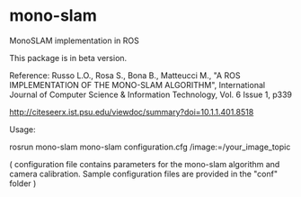mono-slam
=========

MonoSLAM implementation in ROS

This package is in beta version.





Reference: Russo L.O., Rosa S., Bona B., Matteucci M., "A ROS IMPLEMENTATION OF THE MONO-SLAM ALGORITHM",
International Journal of Computer Science & Information Technology, Vol. 6 Issue 1, p339

http://citeseerx.ist.psu.edu/viewdoc/summary?doi=10.1.1.401.8518


Usage:

rosrun mono-slam mono-slam configuration.cfg /image:=/your_image_topic

( configuration file contains parameters for the mono-slam algorithm 
  and camera calibration. 
  Sample configuration files are provided in the "conf" folder ) 
